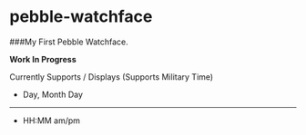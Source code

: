pebble-watchface
================

###My First Pebble Watchface. 

**Work In Progress**

Currently Supports / Displays (Supports Military Time)

  - Day, Month Day
  - -------------
  - HH:MM am/pm
